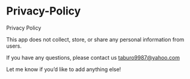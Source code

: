 # Privacy-Policy

Privacy Policy

This app does not collect, store, or share any personal information from users.

If you have any questions, please contact us taburo9987@yahoo.com

Let me know if you’d like to add anything else!
